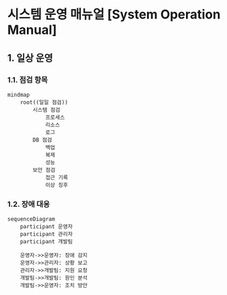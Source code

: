 # 시스템 운영 매뉴얼 [System Operation Manual]

## 1. 일상 운영
### 1.1. 점검 항목
```mermaid
mindmap
    root((일일 점검))
        시스템 점검
            프로세스
            리소스
            로그
        DB 점검
            백업
            복제
            성능
        보안 점검
            접근 기록
            이상 징후
```

### 1.2. 장애 대응
```mermaid
sequenceDiagram
    participant 운영자
    participant 관리자
    participant 개발팀
   
    운영자->>운영자: 장애 감지
    운영자->>관리자: 상황 보고
    관리자->>개발팀: 지원 요청
    개발팀->>개발팀: 원인 분석
    개발팀->>운영자: 조치 방안
```
